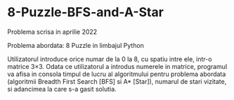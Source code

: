 # 8-Puzzle-BFS-and-A-Star

Problema scrisa in aprilie 2022

Problema abordata: 8 Puzzle in limbajul Python

Utilizatorul introduce orice numar de la 0 la 8, cu spatiu intre ele, intr-o matrice 3×3. Odata ce utilizatorul a introdus numerele in matrice, programul va afisa in consola timpul de lucru al algoritmului pentru problema abordata (algoritmii Breadth First Search [BFS] si A* [Star]), numarul de stari vizitate, si adancimea la care s-a gasit solutia.
